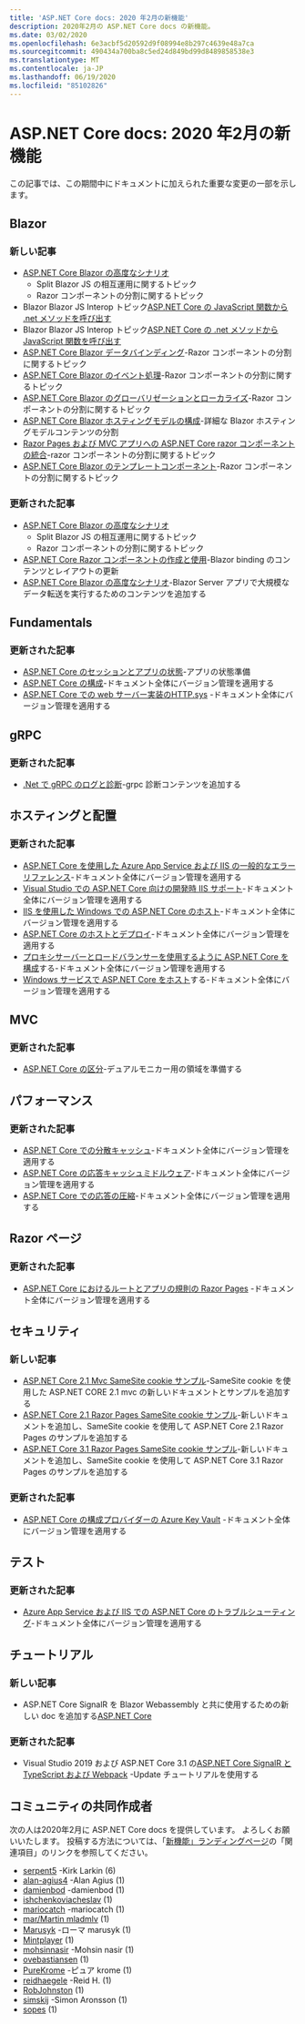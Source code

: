 ```yaml
---
title: 'ASP.NET Core docs: 2020 年2月の新機能'
description: 2020年2月の ASP.NET Core docs の新機能。
ms.date: 03/02/2020
ms.openlocfilehash: 6e3acbf5d20592d9f08994e8b297c4639e48a7ca
ms.sourcegitcommit: 490434a700ba8c5ed24d849bd99d8489858538e3
ms.translationtype: MT
ms.contentlocale: ja-JP
ms.lasthandoff: 06/19/2020
ms.locfileid: "85102826"
---
```

# <a name="aspnet-core-docs-whats-new-for-february-2020"></a>ASP.NET Core docs: 2020 年2月の新機能

この記事では、この期間中にドキュメントに加えられた重要な変更の一部を示します。

## <a name="blazor"></a>Blazor

### <a name="new-articles"></a>新しい記事

- [ASP.NET Core Blazor の高度なシナリオ](../blazor/advanced-scenarios.md)
  - Split Blazor JS の相互運用に関するトピック
  - Razor コンポーネントの分割に関するトピック
- Blazor Blazor JS Interop トピック[ASP.NET Core の JavaScript 関数から .net メソッドを呼び出す](../blazor/call-dotnet-from-javascript.md)
- Blazor Blazor JS Interop トピック[ASP.NET Core の .net メソッドから JavaScript 関数を呼び出す](../blazor/call-javascript-from-dotnet.md)
- [ASP.NET Core Blazor データバインディング](../blazor/components/data-binding.md)-Razor コンポーネントの分割に関するトピック
- [ASP.NET Core Blazor のイベント処理](../blazor/components/event-handling.md)-Razor コンポーネントの分割に関するトピック
- [ASP.NET Core Blazor のグローバリゼーションとローカライズ](../blazor/globalization-localization.md)-Razor コンポーネントの分割に関するトピック
- [ASP.NET Core Blazor ホスティングモデルの構成](../blazor/fundamentals/additional-scenarios.md)-詳細な Blazor ホスティングモデルコンテンツの分割
- [Razor Pages および MVC アプリへの ASP.NET Core razor コンポーネントの統合](../blazor/components/integrate-components.md)-razor コンポーネントの分割に関するトピック
- [ASP.NET Core Blazor のテンプレートコンポーネント](../blazor/components/templated-components.md)-Razor コンポーネントの分割に関するトピック

### <a name="updated-articles"></a>更新された記事

- [ASP.NET Core Blazor の高度なシナリオ](../blazor/advanced-scenarios.md)
  - Split Blazor JS の相互運用に関するトピック
  - Razor コンポーネントの分割に関するトピック
- [ASP.NET Core Razor コンポーネントの作成と使用](../blazor/components/index.md)-Blazor binding のコンテンツとレイアウトの更新
- [ASP.NET Core Blazor の高度なシナリオ](../blazor/advanced-scenarios.md)-Blazor Server アプリで大規模なデータ転送を実行するためのコンテンツを追加する

## <a name="fundamentals"></a>Fundamentals

### <a name="updated-articles"></a>更新された記事

- [ASP.NET Core のセッションとアプリの状態](../fundamentals/app-state.md)-アプリの状態準備
- [ASP.NET Core の構成](../fundamentals/configuration/index.md)-ドキュメント全体にバージョン管理を適用する
- [ASP.NET Core での web サーバー実装のHTTP.sys](../fundamentals/servers/httpsys.md) -ドキュメント全体にバージョン管理を適用する

## <a name="grpc"></a>gRPC

### <a name="updated-articles"></a>更新された記事

- [.Net で gRPC のログと診断](../grpc/diagnostics.md)-grpc 診断コンテンツを追加する

## <a name="hosting-and-deployment"></a>ホスティングと配置

### <a name="updated-articles"></a>更新された記事

- [ASP.NET Core を使用した Azure App Service および IIS の一般的なエラーリファレンス](../host-and-deploy/azure-iis-errors-reference.md)-ドキュメント全体にバージョン管理を適用する
- [Visual Studio での ASP.NET Core 向けの開発時 IIS サポート](../host-and-deploy/iis/development-time-iis-support.md)-ドキュメント全体にバージョン管理を適用する
- [IIS を使用した Windows での ASP.NET Core のホスト](../host-and-deploy/iis/index.md)-ドキュメント全体にバージョン管理を適用する
- [ASP.NET Core のホストとデプロイ](../host-and-deploy/index.md)-ドキュメント全体にバージョン管理を適用する
- [プロキシサーバーとロードバランサーを使用するように ASP.NET Core を構成](../host-and-deploy/proxy-load-balancer.md)する-ドキュメント全体にバージョン管理を適用する
- [Windows サービスで ASP.NET Core をホスト](../host-and-deploy/windows-service.md)する-ドキュメント全体にバージョン管理を適用する

## <a name="mvc"></a>MVC

### <a name="updated-articles"></a>更新された記事

- [ASP.NET Core の区分](../mvc/controllers/areas.md)-デュアルモニカー用の領域を準備する

## <a name="performance"></a>パフォーマンス

### <a name="updated-articles"></a>更新された記事

- [ASP.NET Core での分散キャッシュ](../performance/caching/distributed.md)-ドキュメント全体にバージョン管理を適用する
- [ASP.NET Core の応答キャッシュミドルウェア](../performance/caching/middleware.md)-ドキュメント全体にバージョン管理を適用する
- [ASP.NET Core での応答の圧縮](../performance/response-compression.md)-ドキュメント全体にバージョン管理を適用する

## <a name="razor-pages"></a>Razor ページ

### <a name="updated-articles"></a>更新された記事

- [ASP.NET Core におけるルートとアプリの規則の Razor Pages](../razor-pages/razor-pages-conventions.md) -ドキュメント全体にバージョン管理を適用する

## <a name="security"></a>セキュリティ

### <a name="new-articles"></a>新しい記事

- [ASP.NET Core 2.1 Mvc SameSite cookie サンプル](../security/samesite/mvc21.md)-SameSite cookie を使用した ASP.NET CORE 2.1 mvc の新しいドキュメントとサンプルを追加する
- [ASP.NET Core 2.1 Razor Pages SameSite cookie サンプル](../security/samesite/rp21.md)-新しいドキュメントを追加し、SameSite cookie を使用して ASP.NET Core 2.1 Razor Pages のサンプルを追加する
- [ASP.NET Core 3.1 Razor Pages SameSite cookie サンプル](../security/samesite/rp31.md)-新しいドキュメントを追加し、SameSite cookie を使用して ASP.NET Core 3.1 Razor Pages のサンプルを追加する

### <a name="updated-articles"></a>更新された記事

- [ASP.NET Core の構成プロバイダーの Azure Key Vault](../security/key-vault-configuration.md) -ドキュメント全体にバージョン管理を適用する

## <a name="testing"></a>テスト

### <a name="updated-articles"></a>更新された記事

- [Azure App Service および IIS での ASP.NET Core のトラブルシューティング](../test/troubleshoot-azure-iis.md)-ドキュメント全体にバージョン管理を適用する

## <a name="tutorials"></a>チュートリアル

### <a name="new-articles"></a>新しい記事

- ASP.NET Core SignalR を Blazor Webassembly と共に使用するための新しい doc を追加する[ASP.NET Core](../tutorials/signalr-blazor-webassembly.md)

### <a name="updated-articles"></a>更新された記事

- Visual Studio 2019 および ASP.NET Core 3.1 の[ASP.NET Core SignalR と TypeScript および Webpack](../tutorials/signalr-typescript-webpack.md) -Update チュートリアルを使用する

## <a name="community-contributors"></a>コミュニティの共同作成者

次の人は2020年2月に ASP.NET Core docs を提供しています。 よろしくお願いいたします。 投稿する方法については、「[新機能」ランディングページ](index.yml)の「関連項目」のリンクを参照してください。

- [serpent5](https://github.com/serpent5) -Kirk Larkin (6)
- [alan-agius4](https://github.com/alan-agius4) -Alan Agius (1)
- [damienbod](https://github.com/damienbod) -damienbod (1)
- [ishchenkoviacheslav](https://github.com/ishchenkoviacheslav) (1)
- [mariocatch](https://github.com/mariocatch) -mariocatch (1)
- [mar/Martin mladmlv](https://github.com/martinmladenov) (1)
- [Marusyk](https://github.com/Marusyk) -ローマ marusyk (1)
- [Mintplayer](https://github.com/MintPlayer) (1)
- [mohsinnasir](https://github.com/mohsinnasir) -Mohsin nasir (1)
- [ovebastiansen](https://github.com/ovebastiansen) (1)
- [PureKrome](https://github.com/PureKrome) -ピュア krome (1)
- [reidhaegele](https://github.com/reidhaegele) -Reid H. (1)
- [RobJohnston](https://github.com/RobJohnston) (1)
- [simskij](https://github.com/simskij) -Simon Aronsson (1)
- [sopes](https://github.com/sopes) (1)
